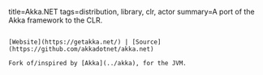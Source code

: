 title=Akka.NET
tags=distribution, library, clr, actor
summary=A port of the Akka framework to the CLR.
~~~~~~

[Website](https://getakka.net/) | [Source](https://github.com/akkadotnet/akka.net)

Fork of/inspired by [Akka](../akka), for the JVM.

